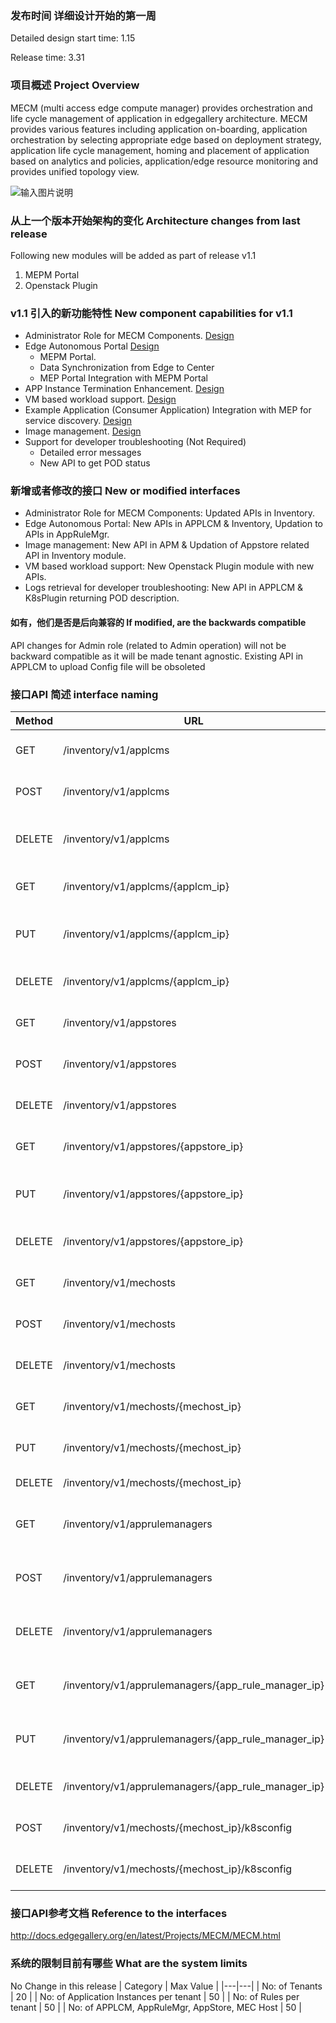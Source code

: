 ### 发布时间 详细设计开始的第一周
Detailed design start time: 1.15

Release time: 3.31

### 项目概述 Project Overview
MECM (multi access edge compute manager) provides orchestration and life cycle management of application in edgegallery architecture. MECM provides various features including application on-boarding, application orchestration by selecting appropriate edge based on deployment strategy, application life cycle management, homing and placement of application based on analytics and policies, application/edge resource monitoring and provides unified topology view.

![输入图片说明](https://images.gitee.com/uploads/images/2021/0201/212240_23e75a35_7784933.png "Architecture.png")

### 从上一个版本开始架构的变化 Architecture changes from last release
Following new modules will be added as part of release v1.1
1. MEPM Portal
2. Openstack Plugin

### v1.1 引入的新功能特性 New component capabilities for v1.1
* Administrator Role for MECM Components. [Design](https://gitee.com/edgegallery/community/blob/master/MECM%20PT/Release%20V1.1/MECM%20admin%20role%20support.pptx)
* Edge Autonomous Portal [Design](https://gitee.com/edgegallery/community/blob/master/MECM%20PT/Release%20V1.1/Edge%20Autonomous%20Portal.pptx)
  - MEPM Portal.
  - Data Synchronization from Edge to Center
  - MEP Portal Integration with MEPM Portal
* APP Instance Termination Enhancement. [Design](https://gitee.com/edgegallery/community/blob/master/MECM%20PT/Release%20V1.1/MECM-Call-Flows.pptx)
* VM based workload support. [Design](https://gitee.com/edgegallery/community/blob/master/MECM%20PT/Release%20V1.1/EdgeGallery%E6%94%AF%E6%8C%81%E8%99%9A%E6%9C%BA%E5%BA%94%E7%94%A8%E6%96%B9%E6%A1%88%E8%AE%BE%E8%AE%A1VM%20APP%20Support.pptx)
* Example Application (Consumer Application) Integration with MEP for service discovery. [Design](https://gitee.com/edgegallery/community/blob/master/MECM%20PT/Release%20V1.1/Consumer%20Application.odp)
* Image management. [Design](https://gitee.com/edgegallery/community/blob/master/Architecture%20WG/Requirements/v1.1/EdgeGallery%20Image%20Management%20Requirement.md)
* Support for developer troubleshooting (Not Required)
  - Detailed error messages
  - New API to get POD status

### 新增或者修改的接口 New or modified interfaces
* Administrator Role for MECM Components: Updated APIs in Inventory.
* Edge Autonomous Portal: New APIs in APPLCM & Inventory, Updation to APIs in AppRuleMgr.
* Image management: New API in APM & Updation of Appstore related API in Inventory module.
* VM based workload support: New Openstack Plugin module with new APIs.
* Logs retrieval for developer troubleshooting: New API in APPLCM & K8sPlugin returning POD description.

#### 如有，他们是否是后向兼容的 If modified, are the backwards compatible
API changes for Admin role (related to Admin operation) will not be backward compatible as it will be made tenant agnostic.
Existing API in APPLCM to upload Config file will be obsoleted

### 接口API 简述 interface naming

|  Method | URL  | Description|
|---|---|---|
| GET  | /inventory/v1/applcms | Retrieves all application LCM records |
| POST  | /inventory/v1/applcms | Adds new application LCM record |
| DELETE  | /inventory/v1/applcms | Deletes all application LCM Records |
| GET  | /inventory/v1/applcms/{applcm_ip} | Retrieves application LCM Record |
| PUT  | /inventory/v1/applcms/{applcm_ip} | Updates existing application LCM record |
| DELETE  | /inventory/v1/applcms/{applcm_ip} | Deletes application LCM record |
| GET  | /inventory/v1/appstores | Retrieves all appstore records |
| POST  | /inventory/v1/appstores | Adds new appstore record |
| DELETE  | /inventory/v1/appstores | Deletes all appstore Records |
| GET  | /inventory/v1/appstores/{appstore_ip} | Retrieves appstore Record |
| PUT  | /inventory/v1/appstores/{appstore_ip} | Updates existing appstore record |
| DELETE  | /inventory/v1/appstores/{appstore_ip} | Deletes appstore record |
| GET  | /inventory/v1/mechosts | Retrieves all MEC host records |
| POST  | /inventory/v1/mechosts | Adds new MEC host record |
| DELETE  | /inventory/v1/mechosts | Deletes all MEC host Records |
| GET  | /inventory/v1/mechosts/{mechost_ip} | Retrieves MEC host Record |
| PUT  | /inventory/v1/mechosts/{mechost_ip} | Updates existing MEC host record |
| DELETE  | /inventory/v1/mechosts/{mechost_ip} | Deletes MEC host record |
| GET  | /inventory/v1/apprulemanagers | Retrieves all app rule manager records |
| POST  | /inventory/v1/apprulemanagers | Adds new app rule manager record |
| DELETE  | /inventory/v1/apprulemanagers | Deletes all app rule manager Records |
| GET  | /inventory/v1/apprulemanagers/{app_rule_manager_ip} | Retrieves app rule manager Record |
| PUT  | /inventory/v1/apprulemanagers/{app_rule_manager_ip} | Updates existing app rule manager record |
| DELETE  | /inventory/v1/apprulemanagers/{app_rule_manager_ip} | Deletes app rule manager record |
| POST  | /inventory/v1/mechosts/{mechost_ip}/k8sconfig | Upload configuration file |
| DELETE  | /inventory/v1/mechosts/{mechost_ip}/k8sconfig | Delete configuration file |

### 接口API参考文档 Reference to the interfaces
http://docs.edgegallery.org/en/latest/Projects/MECM/MECM.html 

### 系统的限制目前有哪些 What are the system limits
No Change in this release
|  Category | Max Value  |
|---|---|
| No: of Tenants | 20 |
| No: of Application Instances per tenant | 50 |
| No: of Rules per tenant | 50 |
| No: of APPLCM, AppRuleMgr, AppStore, MEC Host | 50 |
